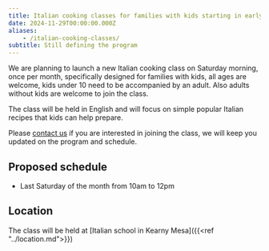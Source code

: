 ```yaml
---
title: Italian cooking classes for families with kids starting in early 2025
date: 2024-11-29T00:00:00.000Z
aliases:
    - /italian-cooking-classes/
subtitle: Still defining the program
---
```


We are planning to launch a new Italian cooking class on Saturday morning, once per month, specifically designed for families with kids, all ages are welcome, kids under 10 need to be accompanied by an adult.
Also adults without kids are welcome to join the class.

The class will be held in English and will focus on simple popular Italian recipes that kids can help prepare.

Please [contact us](/contact) if you are interested in joining the class, we will keep you updated on the program and schedule. 

## Proposed schedule

* Last Saturday of the month from 10am to 12pm

## Location

The class will be held at [Italian school in Kearny Mesa]({{<ref "../location.md">}})